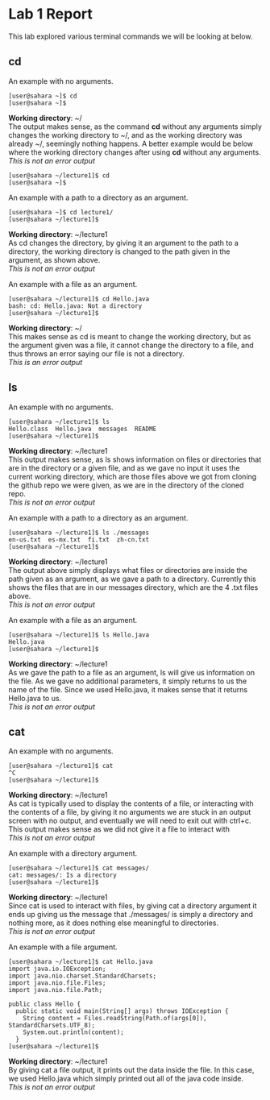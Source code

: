 # Lab 1 Report
This lab explored various terminal commands we will be looking at below.

## cd
An example with no arguments.
```
[user@sahara ~]$ cd 
[user@sahara ~]$ 
```
**Working directory**: ~/\
The output makes sense, as the command **cd** without any arguments simply changes the working directory to ~/, and as the working directory was already ~/, seemingly nothing happens. A better example would be below where the working directory changes after using **cd** without any arguments.\
*This is not an error output*

```
[user@sahara ~/lecture1]$ cd
[user@sahara ~]$ 
```

An example with a path to a directory as an argument.
```
[user@sahara ~]$ cd lecture1/
[user@sahara ~/lecture1]$
```
**Working directory**: ~/lecture1\
As cd changes the directory, by giving it an argument to the path to a directory, the working directory is changed to the path given in the argument, as shown above.\
*This is not an error output*

An example with a file as an argument.
```
[user@sahara ~/lecture1]$ cd Hello.java
bash: cd: Hello.java: Not a directory
[user@sahara ~/lecture1]$ 
```
**Working directory**: ~/\
This makes sense as cd is meant to change the working directory, but as the argument given was a file, it cannot change the directory to a file, and thus throws an error saying our file is not a directory.\
*This is an error output*

## ls
An example with no arguments.
```
[user@sahara ~/lecture1]$ ls
Hello.class  Hello.java  messages  README
[user@sahara ~/lecture1]$ 
```
**Working directory**: ~/lecture1\
This output makes sense, as ls shows information on files or directories that are in the directory or a given file, and as we gave no input it uses the current working directory, which are those files above we got from cloning the github repo we were given, as we are in the directory of the cloned repo.\
*This is not an error output*

An example with a path to a directory as an argument.
```
[user@sahara ~/lecture1]$ ls ./messages
en-us.txt  es-mx.txt  fi.txt  zh-cn.txt
[user@sahara ~/lecture1]$ 
```
**Working directory**: ~/lecture1\
The output above simply displays what files or directories are inside the path given as an argument, as we gave a path to a directory. Currently this shows the files that are in our messages directory, which are the 4 .txt files above.\
*This is not an error output*

An example with a file as an argument.
```
[user@sahara ~/lecture1]$ ls Hello.java
Hello.java
[user@sahara ~/lecture1]$ 
```
**Working directory**: ~/lecture1\
As we gave the path to a file as an argument, ls will give us information on the file. As we gave no additional parameters, it simply returns to us the name of the file. Since we used Hello.java, it makes sense that it returns Hello.java to us.\
*This is not an error output*

## cat
An example with no arguments.
```
[user@sahara ~/lecture1]$ cat
^C
[user@sahara ~/lecture1]$ 
```
**Working directory**: ~/lecture1\
As cat is typically used to display the contents of a file, or interacting with the contents of a file, by giving it no arguments we are stuck in an output screen with no output, and eventually we will need to exit out with ctrl+c. This output makes sense as we did not give it a file to interact with\
*This is not an error output*

An example with a directory argument.
```
[user@sahara ~/lecture1]$ cat messages/
cat: messages/: Is a directory
[user@sahara ~/lecture1]$ 
```
**Working directory**: ~/lecture1\
Since cat is used to interact with files, by giving cat a directory argument it ends up giving us the message that ./messages/ is simply a directory and nothing more, as it does nothing else meaningful to directories.
\
*This is not an error output*

An example with a file argument.
```
[user@sahara ~/lecture1]$ cat Hello.java
import java.io.IOException;
import java.nio.charset.StandardCharsets;
import java.nio.file.Files;
import java.nio.file.Path;

public class Hello {
  public static void main(String[] args) throws IOException {
    String content = Files.readString(Path.of(args[0]), StandardCharsets.UTF_8);    
    System.out.println(content);
  }
[user@sahara ~/lecture1]$ 
```
**Working directory**: ~/lecture1\
By giving cat a file output, it prints out the data inside the file. In this case, we used Hello.java which simply printed out all of the java code inside.\
*This is not an error output*